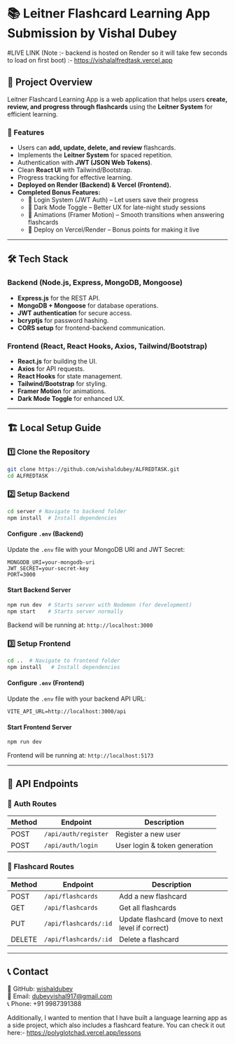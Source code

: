 # 📚 Leitner Flashcard Learning App Submission by Vishal Dubey

#LIVE LINK (Note :- backend is hosted on Render so it will take few seconds to load on first boot) :- 
https://vishalalfredtask.vercel.app

## 🚀 Project Overview
Leitner Flashcard Learning App is a web application that helps users **create, review, and progress through flashcards** using the **Leitner System** for efficient learning.

### 🎯 Features
- Users can **add, update, delete, and review** flashcards.
- Implements the **Leitner System** for spaced repetition.
- Authentication with **JWT (JSON Web Tokens)**.
- Clean **React UI** with Tailwind/Bootstrap.
- Progress tracking for effective learning.
- **Deployed on Render (Backend) & Vercel (Frontend).**
- **Completed Bonus Features:**
  - 🔹 Login System (JWT Auth) – Let users save their progress
  - 🔹 Dark Mode Toggle – Better UX for late-night study sessions
  - 🔹 Animations (Framer Motion) – Smooth transitions when answering flashcards
  - 🔹 Deploy on Vercel/Render – Bonus points for making it live

---

## 🛠 Tech Stack
### **Backend** (Node.js, Express, MongoDB, Mongoose)
- **Express.js** for the REST API.
- **MongoDB + Mongoose** for database operations.
- **JWT authentication** for secure access.
- **bcryptjs** for password hashing.
- **CORS setup** for frontend-backend communication.

### **Frontend** (React, React Hooks, Axios, Tailwind/Bootstrap)
- **React.js** for building the UI.
- **Axios** for API requests.
- **React Hooks** for state management.
- **Tailwind/Bootstrap** for styling.
- **Framer Motion** for animations.
- **Dark Mode Toggle** for enhanced UX.

---

## 🏗️ Local Setup Guide

### 1️⃣ Clone the Repository
```sh
git clone https://github.com/wishaldubey/ALFREDTASK.git
cd ALFREDTASK
```

### 2️⃣ Setup Backend
```sh
cd server # Navigate to backend folder
npm install  # Install dependencies
```

#### Configure `.env` (Backend)
Update the `.env` file with your MongoDB URI and JWT Secret:
```
MONGODB_URI=your-mongodb-uri
JWT_SECRET=your-secret-key
PORT=3000
```

#### Start Backend Server
```sh
npm run dev  # Starts server with Nodemon (for development)
npm start    # Starts server normally
```
Backend will be running at: `http://localhost:3000`

### 3️⃣ Setup Frontend
```sh
cd ..  # Navigate to frontend folder
npm install   # Install dependencies
```

#### Configure `.env` (Frontend)
Update the `.env` file with your backend API URL:
```
VITE_API_URL=http://localhost:3000/api
```

#### Start Frontend Server
```sh
npm run dev
```
Frontend will be running at: `http://localhost:5173`

---

## 📌 API Endpoints
### 🔹 **Auth Routes**
| Method | Endpoint        | Description |
|--------|----------------|-------------|
| POST   | `/api/auth/register` | Register a new user |
| POST   | `/api/auth/login` | User login & token generation |

### 🔹 **Flashcard Routes**
| Method | Endpoint        | Description |
|--------|----------------|-------------|
| POST   | `/api/flashcards` | Add a new flashcard |
| GET    | `/api/flashcards` | Get all flashcards |
| PUT    | `/api/flashcards/:id` | Update flashcard (move to next level if correct) |
| DELETE | `/api/flashcards/:id` | Delete a flashcard |

---


## 📞 Contact

🔗 GitHub: [wishaldubey](https://github.com/wishaldubey)  
📧 Email: dubeyvishal917@gmail.com  
📞 Phone: +91 9987391388


Additionally, I wanted to mention that I have built a language learning app as a side project, which also includes a flashcard feature. You can check it out here:- https://polyglotchad.vercel.app/lessons
